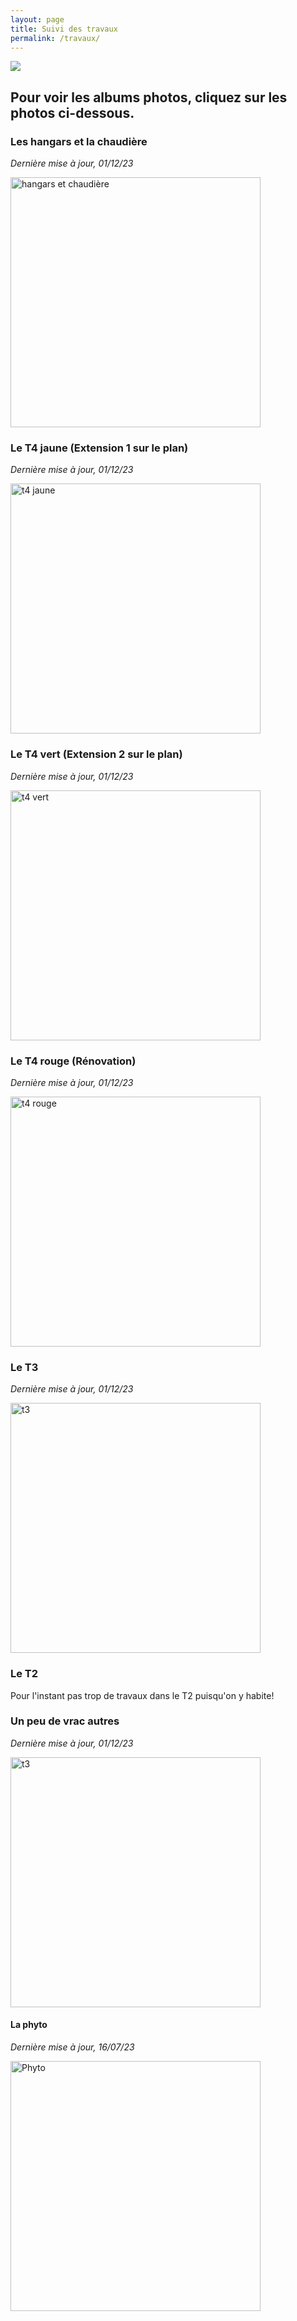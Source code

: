```yaml
---
layout: page
title: Suivi des travaux
permalink: /travaux/
---
```


![](https://tablebasse35.github.io/assets/images/plans.png)

## Pour voir les albums photos, cliquez sur les photos ci-dessous.

### Les hangars et la chaudière
*Dernière mise à jour, 01/12/23*

<a href="https://photos.app.goo.gl/tBV1apgzoFDAKHqt6"><img src="https://lh3.googleusercontent.com/pw/ADCreHdf7iir-mKLbxr8EIKHt3OxPjVMcFaZa9XBbQrAkCUhA3P8J9dSkYt0pRgTK467Eu9eIJswpzKIaYsluiB8EDxBzkHACNB6NnaojLk_2KLtVFo43ZjhiIw7M_yN0MfP03gNGpL9-aewzzn0-__S1PjB=w1252-h939-s-no?authuser=0" alt="hangars et chaudière" width="400"/></a>


### Le T4 jaune (Extension 1 sur le plan)
*Dernière mise à jour, 01/12/23*

<a href="https://photos.app.goo.gl/RiodrwjYYn8TwDjB7"><img src="https://lh3.googleusercontent.com/pw/ADCreHd0cHLwtfGx0bckneWR-xXfjLxbGAk9Rhn8tvc8B1Qi0WAg-eZgy0riuoWSi5tU7JV8yIZmdq-g1YZG6EuBBVVXmTcMGA4r4dyy_hUGcu-WmZ_xLFYk3OWkfBbOUa6IYQLYRkD0BlonVbw_ki7S9hbe=w923-h692-s-no?authuser=0" alt="t4 jaune" width="400"/></a>

### Le T4 vert (Extension 2 sur le plan)

*Dernière mise à jour, 01/12/23*

<a href="https://photos.app.goo.gl/MYuLUdkYZsB7sfzL8"><img src="https://lh3.googleusercontent.com/pw/ADCreHcL27TSG_HTgO0dJ9h0pAvzWAJSe5IhmQTreoHQ2JKJ7n1P71Q78ekTHEzy23up5YovdfgsuQC0OPZal01d1ZNFMYi8kQghpSyGR-kjPjq843D82hShSqEQiyjbMC7aZbs4zNq8cyomfqcLZkcLPxO5=w1252-h939-s-no?authuser=0" alt="t4 vert" width="400"/></a>

### Le T4 rouge (Rénovation)
*Dernière mise à jour, 01/12/23*

<a href="https://photos.app.goo.gl/Skx1MXe89JwTZxsm6"><img src="https://lh3.googleusercontent.com/pw/ADCreHe8UR9MJZ2EJkUNKYfgevLwa5Blm57D_zhk4g2bUzh2oz_B66_WgmrfVnXQjm5rEoW1MxZx0iDEdY160hGPQRlJUPAMVKLQZLnEmXuqsbKQgMRTAF8JyC1jyk1da8LPa1y7ivU67RSQkhB0OlUtGvJ1=w1252-h939-s-no?authuser=0" alt="t4 rouge" width="400"/></a>


### Le T3

*Dernière mise à jour, 01/12/23*

<a href="https://photos.app.goo.gl/DrH7N9MmFwFFPC7ZA"><img src="https://lh3.googleusercontent.com/pw/ADCreHfDr3BlbOwWMC5DGYupzi45h57FlpQUaD9p1Ll3r16_aNjUXWMv6Tb7ZQnOoLTkLmTn3C2-Dc9R92E79a2ySGiPVBw0h2RkjZ3kvAcEg2Z3ZMz2-X3DS4a-3uHg_DpRQFJ8CM1PDuRdJD40Ot_YgCpj=w704-h939-s-no?authuser=0" alt="t3" width="400"/></a>

### Le T2

Pour l'instant pas trop de travaux dans le T2 puisqu'on y habite!


### Un peu de vrac autres

*Dernière mise à jour, 01/12/23*

<a href="https://photos.app.goo.gl/DrH7N9MmFwFFPC7ZA"><img src="https://lh3.googleusercontent.com/pw/ADCreHfDr3BlbOwWMC5DGYupzi45h57FlpQUaD9p1Ll3r16_aNjUXWMv6Tb7ZQnOoLTkLmTn3C2-Dc9R92E79a2ySGiPVBw0h2RkjZ3kvAcEg2Z3ZMz2-X3DS4a-3uHg_DpRQFJ8CM1PDuRdJD40Ot_YgCpj=w704-h939-s-no?authuser=0" alt="t3" width="400"/></a>


#### La phyto

*Dernière mise à jour, 16/07/23*

<a href="https://photos.app.goo.gl/uqQLNfx4S2pNq6H98"><img src="https://lh3.googleusercontent.com/pw/ADCreHeW3GpZqBDT90YPy84JSMqMiMGX0m08VwiQqVasVImktV_0oAA6SPP9fcKtGooK4J_bTzUoCskhDDiswF-SQoD8vRVrhQAJbknKee4I_M8UWDcONumMtrO_yw0ygOhTb8JkfVcabhkO5cPXkMLB4FLA=w1252-h939-s-no?authuser=0" alt="Phyto" width="400"/></a>

<!--#### Du vrac à classer-->

<!--<a href="https://photos.app.goo.gl/DrH7N9MmFwFFPC7ZA"><img src="https://lh3.googleusercontent.com/pw/ADCreHfDr3BlbOwWMC5DGYupzi45h57FlpQUaD9p1Ll3r16_aNjUXWMv6Tb7ZQnOoLTkLmTn3C2-Dc9R92E79a2ySGiPVBw0h2RkjZ3kvAcEg2Z3ZMz2-X3DS4a-3uHg_DpRQFJ8CM1PDuRdJD40Ot_YgCpj=w704-h939-s-no?authuser=0" alt="t3" width="400"/></a>-->


